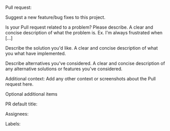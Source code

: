 
Pull request:

Suggest a new feature/bug fixes to this project.

Is your Pull request related to a problem? Please describe.
A clear and concise description of what the problem is. Ex. I'm always frustrated when [...]

Describe the solution you'd like.
A clear and concise description of what you what have implemented.

Describe alternatives you've considered.
A clear and concise description of any alternative solutions or features you've considered.

Additional context:
Add any other context or screenshots about the Pull request here.

Optional additional items

PR default title:

Assignees:

Labels:
